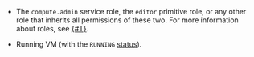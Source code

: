 * The `compute.admin` service role, the `editor` primitive role, or any other role that inherits all permissions of these two. For more information about roles, see [{#T}](../../compute/security/index.md).

* Running VM (with the `RUNNING` [status](../../compute/concepts/vm-statuses.md)).